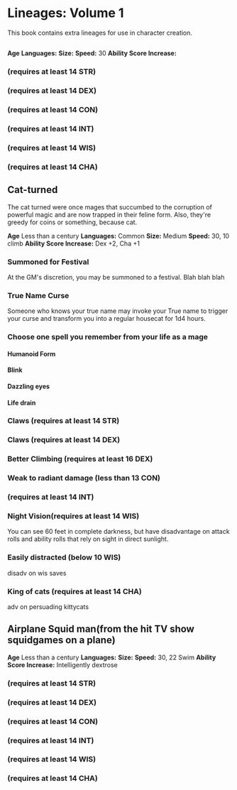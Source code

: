 # Lineages: Volume 1
This book contains extra lineages for use in character creation.


## 

**Age** 
**Languages:**
**Size:** 
**Speed:** 30
**Ability Score Increase:** 


### (requires at least 14 STR)
### (requires at least 14 DEX)
### (requires at least 14 CON)
### (requires at least 14 INT)
### (requires at least 14 WIS)
### (requires at least 14 CHA)



## Cat-turned
The cat turned were once mages that succumbed to the corruption of powerful magic and are now trapped in their feline form. Also, they're greedy for coins or something, because cat.

**Age** Less than a century
**Languages:** Common
**Size:** Medium
**Speed:** 30, 10 climb
**Ability Score Increase:** Dex +2, Cha +1


### Summoned for Festival
At the GM's discretion, you may be summoned to a festival. Blah blah blah

### True Name Curse
Someone who knows your true name may invoke your True name to trigger your curse and transform you into a regular housecat for 1d4 hours.


### Choose one spell you remember from your life as a mage

#### Humanoid Form


#### Blink


#### Dazzling eyes


#### Life drain

### Claws (requires at least 14 STR)
### Claws (requires at least 14 DEX)
### Better Climbing (requires at least 16 DEX)
### Weak to radiant damage (less than 13 CON)
### (requires at least 14 INT)
### Night Vision(requires at least 14 WIS)
You can see 60 feet in complete darkness, but have disadvantage on attack rolls and ability rolls that rely on sight in direct sunlight.
### Easily distracted (below 10 WIS)
disadv on wis saves
### King of cats (requires at least 14 CHA)
adv on persuading kittycats


## Airplane Squid man(from the hit TV show squidgames on a plane)

**Age** Less than a century
**Languages:** 
**Size:** 
**Speed:** 30, 22 Swim
**Ability Score Increase:** Intelligently dextrose


### (requires at least 14 STR)
### (requires at least 14 DEX)
### (requires at least 14 CON)
### (requires at least 14 INT)
### (requires at least 14 WIS)
### (requires at least 14 CHA)